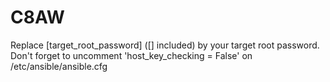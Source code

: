 # C8AW
Replace [target_root_password] ([] included) by your target root password. Don't forget to uncomment 'host_key_checking = False' on /etc/ansible/ansible.cfg
